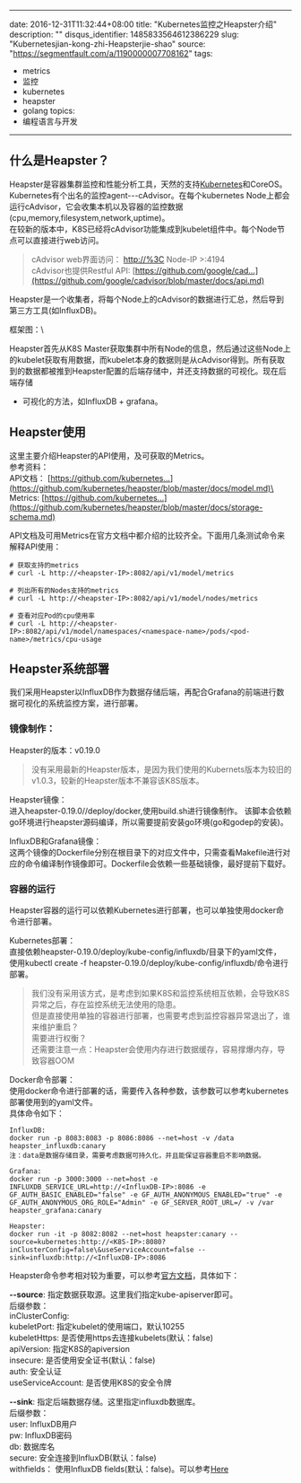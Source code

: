 
---
date: 2016-12-31T11:32:44+08:00
title: "Kubernetes监控之Heapster介绍"
description: ""
disqus_identifier: 1485833564612386229
slug: "Kubernetesjian-kong-zhi-Heapsterjie-shao"
source: "https://segmentfault.com/a/1190000007708162"
tags: 
- metrics 
- 监控 
- kubernetes 
- heapster 
- golang 
topics:
- 编程语言与开发
---

什么是Heapster？
----------------

Heapster是容器集群监控和性能分析工具，天然的支持[Kubernetes](https://github.com/kubernetes/kubernetes)和CoreOS。\
Kubernetes有个出名的监控agent---cAdvisor。在每个kubernetes
Node上都会运行cAdvisor，它会收集本机以及容器的监控数据(cpu,memory,filesystem,network,uptime)。\
在较新的版本中，K8S已经将cAdvisor功能集成到kubelet组件中。每个Node节点可以直接进行web访问。

> cAdvisor web界面访问： <http://%3C> Node-IP &gt;:4194\
> cAdvisor也提供Restful API:
> [https://github.com/google/cad...](https://github.com/google/cadvisor/blob/master/docs/api.md)

Heapster是一个收集者，将每个Node上的cAdvisor的数据进行汇总，然后导到第三方工具(如InfluxDB)。

框架图：\

Heapster首先从K8S
Master获取集群中所有Node的信息，然后通过这些Node上的kubelet获取有用数据，而kubelet本身的数据则是从cAdvisor得到。所有获取到的数据都被推到Heapster配置的后端存储中，并还支持数据的可视化。现在后端存储
+ 可视化的方法，如InfluxDB + grafana。

Heapster使用
------------

这里主要介绍Heapster的API使用，及可获取的Metrics。\
参考资料：\
API文档：
[https://github.com/kubernetes...](https://github.com/kubernetes/heapster/blob/master/docs/model.md)\
Metrics:
[https://github.com/kubernetes...](https://github.com/kubernetes/heapster/blob/master/docs/storage-schema.md)

API文档及可用Metrics在官方文档中都介绍的比较齐全。下面用几条测试命令来解释API使用：

    # 获取支持的metrics
    # curl -L http://<heapster-IP>:8082/api/v1/model/metrics

    # 列出所有的Nodes支持的metrics
    # curl -L http://<heapster-IP>:8082/api/v1/model/nodes/metrics

    # 查看对应Pod的cpu使用率
    # curl -L http://<heapster-IP>:8082/api/v1/model/namespaces/<namespace-name>/pods/<pod-name>/metrics/cpu-usage

Heapster系统部署
----------------

我们采用Heapster以InfluxDB作为数据存储后端，再配合Grafana的前端进行数据可视化的系统监控方案，进行部署。

### 镜像制作：

Heapster的版本：v0.19.0

> 没有采用最新的Heapster版本，是因为我们使用的Kubernets版本为较旧的v1.0.3，较新的Heapster版本不兼容该K8S版本。

Heapster镜像：\
进入heapster-0.19.0//deploy/docker,使用build.sh进行镜像制作。
该脚本会依赖go环境进行heapster源码编译，所以需要提前安装go环境(go和godep的安装)。

InfluxDB和Grafana镜像：\
这两个镜像的Dockerfile分别在根目录下的对应文件中，只需查看Makefile进行对应的命令编译制作镜像即可。Dockerfile会依赖一些基础镜像，最好提前下载好。

### 容器的运行

Heapster容器的运行可以依赖Kubernetes进行部署，也可以单独使用docker命令进行部署。

Kubernetes部署：\
直接依赖heapster-0.19.0/deploy/kube-config/influxdb/目录下的yaml文件，\
使用kubectl create -f
heapster-0.19.0/deploy/kube-config/influxdb/命令进行部署。

> 我们没有采用该方式，是考虑到如果K8S和监控系统相互依赖，会导致K8S异常之后，存在监控系统无法使用的隐患。\
> 但是直接使用单独的容器进行部署，也需要考虑到监控容器异常退出了，谁来维护重启？\
> 需要进行权衡？\
> 还需要注意一点：Heapster会使用内存进行数据缓存，容易撑爆内存，导致容器OOM

Docker命令部署：\
使用docker命令进行部署的话，需要传入各种参数，该参数可以参考kubernetes部署使用到的yaml文件。\
具体命令如下：

    InfluxDB:
    docker run -p 8083:8083 -p 8086:8086 --net=host -v /data heapster_influxdb:canary
    注：data是数据存储目录，需要考虑数据可持久化，并且能保证容器重启不影响数据。

    Grafana:
    docker run -p 3000:3000 --net=host -e INFLUXDB_SERVICE_URL=http://<InfluxDB-IP>:8086 -e GF_AUTH_BASIC_ENABLED="false" -e GF_AUTH_ANONYMOUS_ENABLED="true" -e GF_AUTH_ANONYMOUS_ORG_ROLE="Admin" -e GF_SERVER_ROOT_URL=/ -v /var heapster_grafana:canary

    Heapster:
    docker run -it -p 8082:8082 --net=host heapster:canary --source=kubernetes:http://<K8S-IP>:8080?inClusterConfig=false\&useServiceAccount=false --sink=influxdb:http://<InfluxDB-IP>:8086

Heapster命令参考相对较为重要，可以参考[官方文档](https://github.com/kubernetes/heapster/tree/master/docs)，具体如下：

**--source**: 指定数据获取源。这里我们指定kube-apiserver即可。\
后缀参数：\
inClusterConfig:\
kubeletPort: 指定kubelet的使用端口，默认10255\
kubeletHttps: 是否使用https去连接kubelets(默认：false)\
apiVersion: 指定K8S的apiversion\
insecure: 是否使用安全证书(默认：false)\
auth: 安全认证\
useServiceAccount: 是否使用K8S的安全令牌

**--sink**: 指定后端数据存储。这里指定influxdb数据库。\
后缀参数：\
user: InfluxDB用户\
pw: InfluxDB密码\
db: 数据库名\
secure: 安全连接到InfluxDB(默认：false)\
withfields： 使用InfluxDB
fields(默认：false)。可以参考[Here](https://docs.influxdata.com/influxdb/v0.9/concepts/key_concepts/)

